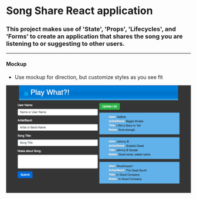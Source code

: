 # Song Share React application

### This project makes use of 'State', 'Props', 'Lifecycles', and 'Forms' to create an application that shares the song you are listening to or suggesting to other users.
---
#### Mockup

* Use mockup for direction, but customize styles as you see fit

![MockUp](/public/song_share_mockup.png)
